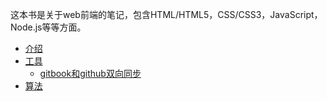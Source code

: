 这本书是关于web前端的笔记，包含HTML/HTML5，CSS/CSS3，JavaScript，Node.js等等方面。

* [介绍](README.md)
* [工具](tools/README.md)
  + [gitbook和github双向同步](tools/github-gitbook.md)
* [算法](algorithm/README.md)



